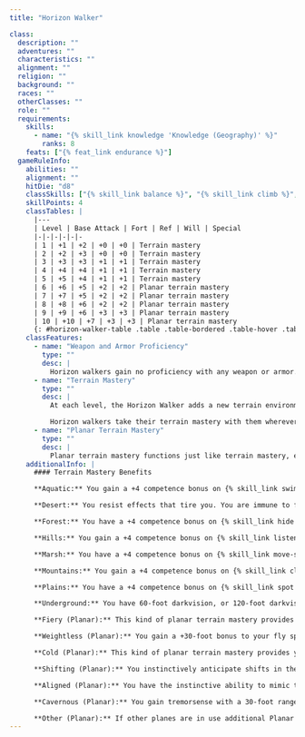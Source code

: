 ```yaml
---
title: "Horizon Walker"

class:
  description: ""
  adventures: ""
  characteristics: ""
  alignment: ""
  religion: ""
  background: ""
  races: ""
  otherClasses: ""
  role: ""
  requirements:
    skills:
      - name: "{% skill_link knowledge 'Knowledge (Geography)' %}"
        ranks: 8
    feats: ["{% feat_link endurance %}"]
  gameRuleInfo:
    abilities: ""
    alignment: ""
    hitDie: "d8"
    classSkills: ["{% skill_link balance %}", "{% skill_link climb %}", "{% skill_link diplomacy %}", "{% skill_link handle-animal %}", "{% skill_link hide %}", "{% skill_link knowledge 'Knowledge (Geography)' %}", "{% skill_link listen %}", "{% skill_link move-silently %}", "{% skill_link profession %}", "{% skill_link ride %}", "{% skill_link speak-language %}", "{% skill_link spot %}", "{% skill_link survival %}"]
    skillPoints: 4
    classTables: |
      |---
      | Level | Base Attack | Fort | Ref | Will | Special
      |-|-|-|-|-|-
      | 1 | +1 | +2 | +0 | +0 | Terrain mastery
      | 2 | +2 | +3 | +0 | +0 | Terrain mastery
      | 3 | +3 | +3 | +1 | +1 | Terrain mastery
      | 4 | +4 | +4 | +1 | +1 | Terrain mastery
      | 5 | +5 | +4 | +1 | +1 | Terrain mastery
      | 6 | +6 | +5 | +2 | +2 | Planar terrain mastery
      | 7 | +7 | +5 | +2 | +2 | Planar terrain mastery
      | 8 | +8 | +6 | +2 | +2 | Planar terrain mastery
      | 9 | +9 | +6 | +3 | +3 | Planar terrain mastery
      | 10 | +10 | +7 | +3 | +3 | Planar terrain mastery
      {: #horizon-walker-table .table .table-bordered .table-hover .table-striped data-caption="Table: The Horizon Walker" }
    classFeatures:
      - name: "Weapon and Armor Proficiency"
        type: ""
        desc: |
          Horizon walkers gain no proficiency with any weapon or armor.
      - name: "Terrain Mastery"
        type: ""
        desc: |
          At each level, the Horizon Walker adds a new terrain environment to their repertoire from those given below. Terrain mastery gives a horizon walker a bonus on checks involving a skill useful in that terrain, or some other appropriate benefit. A horizon walker also knows how to fight dangerous creatures typically found in that terrain, gaining a +1 insight bonus on attack rolls and damage rolls against creatures with that terrain mentioned in the Environment entry of their descriptions. The horizon walker only gains the bonus if the creature description specifically lists the terrain type.

          Horizon walkers take their terrain mastery with them wherever they go. They retain their terrain mastery bonuses on skill checks, attack rolls, and damage rolls whether they're actually in the relevant terrain or not.
      - name: "Planar Terrain Mastery"
        type: ""
        desc: |
          Planar terrain mastery functions just like terrain mastery, except that the horizon walker can choose one of the planar categories at each level. The horizon walker can take a non-planar terrain type instead, if she wishes.
    additionalInfo: |
      #### Terrain Mastery Benefits

      **Aquatic:** You gain a +4 competence bonus on {% skill_link swim %} checks, or a +10-foot bonus to your swim speed if you have one. You gain a +1 insight bonus on attack and damage rolls against aquatic creatures.

      **Desert:** You resist effects that tire you. You are immune to fatigue, and anything that would cause you to become exhausted makes you fatigued instead. You gain a +1 insight bonus on attack and damage rolls against desert creatures.

      **Forest:** You have a +4 competence bonus on {% skill_link hide %} checks. You gain a +1 insight bonus on attack and damage rolls against forest creatures.

      **Hills:** You gain a +4 competence bonus on {% skill_link listen %} checks. You gain a +1 insight bonus on attack and damage rolls against hills creatures.

      **Marsh:** You have a +4 competence bonus on {% skill_link move-silently %} checks. You gain a +1 insight bonus on attack and damage rolls against marsh creatures.

      **Mountains:** You gain a +4 competence bonus on {% skill_link climb %} checks, or a +10-foot bonus to your climb speed if you have one. You gain a +1 insight bonus on attack and damage rolls against mountain creatures.

      **Plains:** You have a +4 competence bonus on {% skill_link spot %} checks. You gain a +1 insight bonus on attack and damage rolls against plains creatures.

      **Underground:** You have 60-foot darkvision, or 120-foot darkvision if you already had darkvision from another source. You gain a +1 insight bonus on attack and damage rolls against underground creatures.

      **Fiery (Planar):** This kind of planar terrain mastery provides you with resistance to fire 20. You gain a +1 insight bonus on attack and damage rolls against outsiders and elementals with the fire subtype.

      **Weightless (Planar):** You gain a +30-foot bonus to your fly speed on planes with no gravity or subjective gravity. You gain a +1 insight on attack and damage rolls against creatures native to the Astral Plane, the Elemental Plane of Air, and the Ethereal Plane.

      **Cold (Planar):** This kind of planar terrain mastery provides you with resistance to cold 20. You gain a +1 insight bonus on attack and damage rolls against outsiders and elementals with the cold subtype.

      **Shifting (Planar):** You instinctively anticipate shifts in the reality of the plane that bring you closer to your destination, giving you the spell-like ability to use {% spell_link dimension-door %} (as the spell cast at your character level) once every 1d4 rounds. You gain a +1 insight bonus on attack and damage rolls against outsiders and elementals native to a shifting plane.

      **Aligned (Planar):** You have the instinctive ability to mimic the dominant alignment of the plane. You incur none of the penalties for having an alignment at odds with that of the plane, and spells and abilities that harm those of the opposite alignment don't affect you. You have the dominant alignment of the plane with regard to magic, but your behavior and any alignment-related Class Features you have are unaffected.

      **Cavernous (Planar):** You gain tremorsense with a 30-foot range.

      **Other (Planar):** If other planes are in use additional Planar Terrains can be created.
---
```

